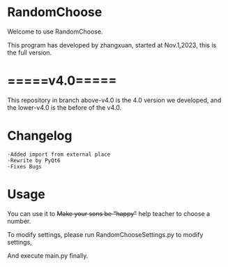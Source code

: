 # RandomChoose
Welcome to use RandomChoose.

This program has developed by zhangxuan, started at Nov.1,2023, this is the full version.

# =====v4.0=====

This repository in branch above-v4.0 is the 4.0 version we developed, and the lower-v4.0 is the before of the v4.0. 

# Changelog
    ·Added import from external place
    ·Rewrite by PyQt6
    ·Fixes Bugs
# Usage


You can use it to ~~Make your sons be "happy"~~ help teacher to choose a number.

To modify settings, please run RandomChooseSettings.py to modify settings,

And execute main.py finally.
